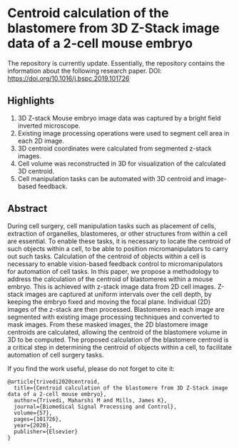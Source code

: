 # Centroid calculation of the blastomere from 3D Z-Stack image data of a 2-cell mouse embryo

The repository is currently update. Essentially, the repository contains the information about the following research paper.
DOI: https://doi.org/10.1016/j.bspc.2019.101726

## Highlights

1. 3D Z-stack Mouse embryo image data was captured by a bright field inverted microscope.
2. Existing image processing operations were used to segment cell area in each 2D image.
3. 3D centroid coordinates were calculated from segmented z-stack images.
4. Cell volume was reconstructed in 3D for visualization of the calculated 3D centroid.
5. Cell manipulation tasks can be automated with 3D centroid and image-based feedback.

## Abstract
During cell surgery, cell manipulation tasks such as placement of cells, extraction of organelles, blastomeres, or other structures from within a cell are essential. To enable these tasks, it is necessary to locate the centroid of such objects within a cell, to be able to position micromanipulators to carry out such tasks. Calculation of the centroid of objects within a cell is necessary to enable vision-based feedback control to micromanipulators for automation of cell tasks. In this paper, we propose a methodology to address the calculation of the centroid of blastomeres within a mouse embryo. This is achieved with z-stack image data from 2D cell images. Z-stack images are captured at uniform intervals over the cell depth, by keeping the embryo fixed and moving the focal plane. Individual (2D) images of the z-stack are then processed. Blastomeres in each image are segmented with existing image processing techniques and converted to mask images. From these masked images, the 2D blastomere image centroids are calculated, allowing the centroid of the blastomere volume in 3D to be computed. The proposed calculation of the blastomere centroid is a critical step in determining the centroid of objects within a cell, to facilitate automation of cell surgery tasks.

If you find the work useful, please do not forget to cite it:
```
@article{trivedi2020centroid,
  title={Centroid calculation of the blastomere from 3D Z-Stack image data of a 2-cell mouse embryo},
  author={Trivedi, Maharshi M and Mills, James K},
  journal={Biomedical Signal Processing and Control},
  volume={57},
  pages={101726},
  year={2020},
  publisher={Elsevier}
}
```
